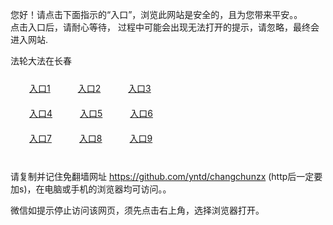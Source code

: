 您好！请点击下面指示的“入口”，浏览此网站是安全的，且为您带来平安。。 <br/>
点击入口后，请耐心等待， 过程中可能会出现无法打开的提示，请忽略，最终会进入网站. </br>

法轮大法在长春<br/>
<div style="padding:10px"><a style="margin:20px" target="_blank" href="https://d373l4pesskg4.cloudfront.net/2Qpsp?cdkylmr" id="ccLink1" rel="nofollow">入口1</a> <a target="_blank" style="margin:20px" href="https://d1yudw1xgiv35o.cloudfront.net/2Qpsp?notshpcy" id="ccLink2" rel="nofollow">入口2</a> <a style="margin:20px" target="_blank" href="https://d3oai7vkvf3x6r.cloudfront.net/2Qpsp?rznyqmy" id="ccLink3" rel="nofollow">入口3</a></div>

<div style="padding:10px" ><a style="margin:20px" target="_blank" href="https://d373l4pesskg4.cloudfront.net/2Qpsp?cdkylmr" id="ccLink4" rel="nofollow">入口4</a> <a style="margin:20px" href="https://d1yudw1xgiv35o.cloudfront.net/2Qpsp?notshpcy" target="_blank" id="ccLink5" rel="nofollow">入口5</a> <a style="margin:20px" href="https://d3oai7vkvf3x6r.cloudfront.net/2Qpsp?rznyqmy" target="_blank" id="ccLink6" rel="nofollow">入口6</a></div>

<div style="padding:10px"><a style="margin:20px" target="_blank" href="https://d373l4pesskg4.cloudfront.net/2Qpsp?cdkylmr" id="ccLink7" rel="nofollow">入口7</a> <a style="margin:20px" href="https://d1yudw1xgiv35o.cloudfront.net/2Qpsp?notshpcy" target="_blank" id="ccLink8" rel="nofollow">入口8</a> <a style="margin:20px" target="_blank" href="https://d3oai7vkvf3x6r.cloudfront.net/2Qpsp?rznyqmy" id="ccLink9" rel="nofollow">入口9</a></div>

<br/>



请复制并记住免翻墙网址 https://github.com/yntd/changchunzx (http后一定要加s)，在电脑或手机的浏览器均可访问。。<br/>

微信如提示停止访问该网页，须先点击右上角，选择浏览器打开。
